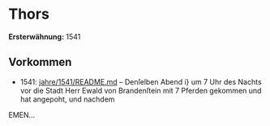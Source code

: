 # Thors

**Ersterwähnung:** 1541

## Vorkommen
- 1541: [jahre/1541/README.md](../jahre/1541/README.md) – Denſelben Abend i} um 7 Uhr des
Nachts vor die Stadt Herr Ewald von Brandenſtein mit
7 Pferden gekommen und hat angepoht, und nachdem


EMEN...
